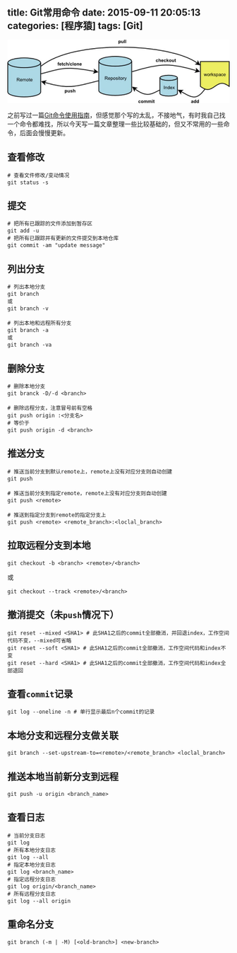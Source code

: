 title: Git常用命令
date: 2015-09-11 20:05:13
categories: [程序猿]
tags: [Git]
---
![Git工作流图示](/media/Git工作流图示.jpg)

之前写过一篇[Git命令使用指南](/2015/01/16/Git命令使用指南/)，但感觉那个写的太乱，不接地气，有时我自己找一个命令都难找，所以今天写一篇文章整理一些比较基础的，但又不常用的一些命令，后面会慢慢更新。
<!--more-->

## 查看修改

```shell
# 查看文件修改/变动情况
git status -s
```

## 提交

```shell
# 把所有已跟踪的文件添加到暂存区
git add -u
# 把所有已跟踪并有更新的文件提交到本地仓库
git commit -am "update message"
```

## 列出分支
```
# 列出本地分支
git branch
或
git branch -v

# 列出本地和远程所有分支
git branch -a
或
git branch -va
```

## 删除分支
```
# 删除本地分支
git branck -D/-d <branch>

# 删除远程分支，注意冒号前有空格
git push origin :<分支名>
# 等价于
git push origin -d <branch>
```

## 推送分支
```
# 推送当前分支到默认remote上，remote上没有对应分支则自动创建
git push

# 推送当前分支到指定remote，remote上没有对应分支则自动创建
git push <remote>

# 推送到指定分支到remote的指定分支上
git push <remote> <remote_branch>:<loclal_branch>
```

## 拉取远程分支到本地
```
git checkout -b <branch> <remote>/<branch>
```
或
```
git checkout --track <remote>/<branch>
```

## 撤消提交（未`push`情况下）
```
git reset --mixed <SHA1> # 此SHA1之后的commit全部撤消，并回退index，工作空间代码不变，--mixed可省略
git reset --soft <SHA1> # 此SHA1之后的commit全部撤消，工作空间代码和index不变
git reset --hard <SHA1> # 此SHA1之后的commit全部撤消，工作空间代码和index全部退回
```

## 查看`commit`记录
```
git log --oneline -n # 单行显示最后n个commit的记录
```

## 本地分支和远程分支做关联
```
git branch --set-upstream-to=<remote>/<remote_branch> <loclal_branch>
```

## 推送本地当前新分支到远程
```
git push -u origin <branch_name>
```

## 查看日志
```
# 当前分支日志
git log
# 所有本地分支日志
git log --all
# 指定本地分支日志
git log <branch_name>
# 指定远程分支日志
git log origin/<branch_name>
# 所有远程分支日志
git log --all origin
```

## 重命名分支
```
git branch (-m | -M) [<old-branch>] <new-branch>
```